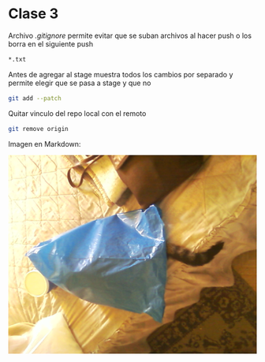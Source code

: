 # Clase 3

Archivo *.gitignore* permite evitar que se suban archivos al hacer push o los borra en el siguiente push

```sh
*.txt
```

Antes de agregar al stage muestra todos los cambios por separado y permite elegir que se pasa a stage y que no

```sh
git add --patch
```

Quitar vinculo del repo local con el remoto

```sh
git remove origin
```

Imagen en Markdown:

![imagen](img/gato34.jpg)
